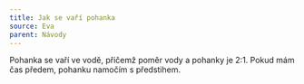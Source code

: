 ```yaml
---
title: Jak se vaří pohanka
source: Eva
parent: Návody
---
```


Pohanka se vaří ve vodě, přičemž poměr vody a pohanky je 2:1.
Pokud mám čas předem, pohanku namočím s předstihem.
